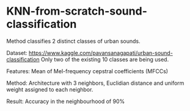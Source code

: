 # KNN-from-scratch-sound-classification

Method classifies 2 distinct classes of urban sounds. 

 Dataset: https://www.kaggle.com/pavansanagapati/urban-sound-classification
          Only two of the existing 10 classes are being used.
         
Features: Mean of Mel-frequency cepstral coefficients (MFCCs) 

  Method: Architecture with 3 neighbors, Euclidian distance and uniform weight assigned to each neighbor.    
  
  Result: Accuracy in the neighbourhood of 90% 


